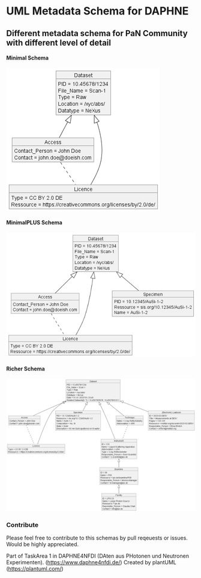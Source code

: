 # UML Metadata Schema for DAPHNE


## Different metadata schema for PaN Community with different level of detail
#### Minimal Schema
![minimal schema missing](classDiagram_minimalMetadateUseCaseP08.png "Richer")
#### MinimalPLUS Schema
![miniPlus schema missing](classDiagram_minimalPlusMetadateUseCaseP08.png "Richer")
#### Richer Schema
![richer schema missing](classDiagram_richerMetadateUseCaseP08.png "Richer")

### Contribute
Please feel free to contribute to this schemas by pull reqeuests or issues. Would be highly appreciated. 

Part of TaskArea 1 in DAPHNE4NFDI (DAten aus PHotonen und Neutronen Experimenten). (https://www.daphne4nfdi.de/)
Created by plantUML (https://plantuml.com/)
